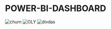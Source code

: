 # POWER-BI-DASHBOARD
![churn](https://user-images.githubusercontent.com/108068313/223757652-ced788bb-9689-48f2-9e5a-016a92585d11.gif)
![OLY](https://user-images.githubusercontent.com/118158987/223755049-61e2b427-2c29-425b-a6dc-edc5714d27e0.gif)
![divdas](https://user-images.githubusercontent.com/108068313/230400148-f4adf483-259f-4186-99e4-4bd48d84fffc.gif)
